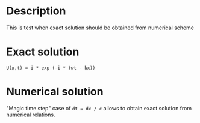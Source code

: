 # Description

This is test when exact solution should be obtained from numerical scheme

# Exact solution

```
U(x,t) = i * exp (-i * (wt - kx))
```

# Numerical solution

"Magic time step" case of `dt = dx / c` allows to obtain exact solution from numerical relations.
